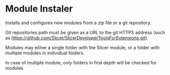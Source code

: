 # Module Instaler

Installs and configures new modules from a zip file or a git repository.

Git repositories path must be given as a URL to the git HTTPS address (such as https://github.com/Slicer/SlicerDeveloperToolsForExtensions.git).

Modules may either a single folder with the Slicer module, or a folder with multiple modules in individual folders.

In case of multiple module, only folders in first depth will be checked for modules